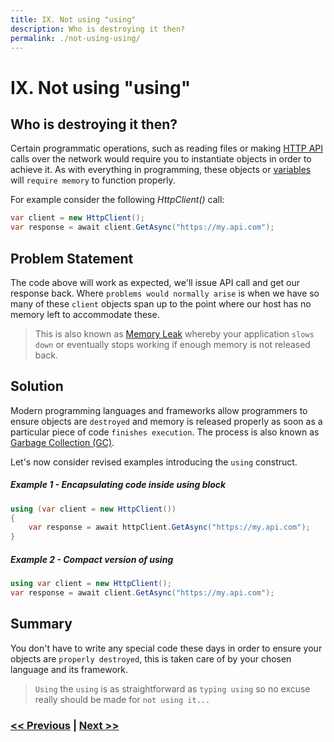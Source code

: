 ```yaml
---
title: IX. Not using "using"
description: Who is destroying it then?
permalink: ./not-using-using/
---
```


# IX. Not using "using"

## Who is destroying it then?

Certain programmatic operations, such as reading files or making [HTTP API](https://en.wikipedia.org/wiki/Web_API) calls over the network would require you to instantiate objects in order to achieve it. As with everything in programming, these objects or [variables](one-trick-pony-variables.md) will `require memory` to function properly.

For example consider the following *HttpClient()* call:

```csharp
var client = new HttpClient();
var response = await client.GetAsync("https://my.api.com");
```

## Problem Statement

The code above will work as expected, we'll issue API call and get our response back. Where `problems would normally arise` is when we have so many of these `client` objects span up to the point where our host has no memory left to accommodate these.

> This is also known as [Memory Leak](https://en.wikipedia.org/wiki/Memory_leak) whereby your application `slows down` or eventually stops working if enough memory is not released back.

## Solution

Modern programming languages and frameworks allow programmers to ensure objects are `destroyed` and memory is released properly as soon as a particular piece of code `finishes execution`. The process is also known as [Garbage Collection (GC)](https://en.wikipedia.org/wiki/Garbage_collection_(computer_science)).

Let's now consider revised examples introducing the `using` construct. 

##### Example 1 - Encapsulating code inside *using* block

```csharp
using (var client = new HttpClient())
{
    var response = await httpClient.GetAsync("https://my.api.com");
}
```

##### Example 2 - Compact version of *using*

```csharp
using var client = new HttpClient();
var response = await client.GetAsync("https://my.api.com");
```

## Summary

You don't have to write any special code these days in order to ensure your objects are `properly destroyed`, this is taken care of by your chosen language and its framework.

> `Using` the `using` is as straightforward as `typing using` so no excuse really should be made for `not using it...`

### [<< Previous](logic-in-wrong-places.md) | [Next >>](no-inheritance.md)